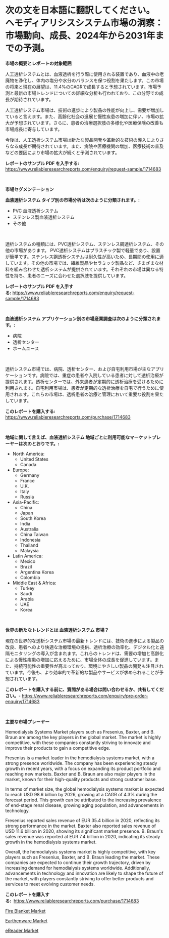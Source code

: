 <p><h1>次の文を日本語に翻訳してください。 ヘモディアリシスシステム市場の洞察：市場動向、成長、2024年から2031年までの予測。</h1></p><p><strong>市場の概要とレポートの対象範囲</strong></p>
<p><p>人工透析システムとは、血液透析を行う際に使用される装置であり、血液中の老廃物を浄化し、体内の塩分や水分のバランスを保つ役割を果たします。この市場の将来と現在の展望は、11.4%のCAGRで成長すると予想されています。市場予測と最新の市場トレンドについての詳細な分析も行われており、この分野での成長が期待されています。</p><p>人工透析システム市場は、技術の進歩により製品の性能が向上し、需要が増加していると言えます。また、高齢化社会の進展と慢性疾患の増加に伴い、市場の拡大が予想されています。さらに、患者の治療選択肢の多様化や医療保険の改善も市場成長に寄与しています。</p><p>今後は、人工透析システム市場は新たな製品開発や革新的な技術の導入によりさらなる成長が期待されています。また、病院や医療機関の増加、医療技術の普及などの要因により市場の拡大が続くと予測されています。</p></p>
<p><strong>レポートのサンプル PDF を入手する:</strong> <a href="https://www.reliableresearchreports.com/enquiry/request-sample/1714683">https://www.reliableresearchreports.com/enquiry/request-sample/1714683</a></p>
<p>&nbsp;</p>
<p><strong>市場セグメンテーション</strong></p>
<p><strong>血液透析システム タイプ別の市場分析は次のように分類されます。:</strong></p>
<p><ul><li>PVC 血液透析システム</li><li>ステンレス製血液透析システム</li><li>その他</li></ul></p>
<p>&nbsp;</p>
<p><p>透析システムの種類には、PVC透析システム、ステンレス鋼透析システム、その他の市場があります。 PVC透析システムはプラスチック製で軽量であり、設置が簡単です。ステンレス鋼透析システムは耐久性が高いため、長期間の使用に適しています。その他の市場では、繊維製品やセラミック製品など、さまざまな材料を組み合わせた透析システムが提供されています。それぞれの市場は異なる特性を持ち、患者のニーズに合わせた選択肢を提供しています。</p></p>
<p><strong>レポートのサンプル PDF を入手する:</strong>&nbsp;<a href="https://www.reliableresearchreports.com/enquiry/request-sample/1714683">https://www.reliableresearchreports.com/enquiry/request-sample/1714683</a></p>
<p>&nbsp;</p>
<p><strong> 血液透析システム アプリケーション別の市場産業調査は次のように分類されます。:</strong></p>
<p><ul><li>病院</li><li>透析センター</li><li>ホームユース</li></ul></p>
<p>&nbsp;</p>
<p><p>透析システム市場では、病院、透析センター、および自宅利用市場が主なアプリケーションです。病院では、重症の患者や入院している患者に対して透析治療が提供されます。透析センターでは、外来患者が定期的に透析治療を受けるために利用されます。自宅利用市場は、患者が定期的な透析治療を自宅で行うために使用されます。これらの市場は、透析患者の治療と管理において重要な役割を果たしています。</p></p>
<p><strong>このレポートを購入する:</strong>&nbsp; <a href="https://www.reliableresearchreports.com/purchase/1714683">https://www.reliableresearchreports.com/purchase/1714683</a></p>
<p>&nbsp;</p>
<p><strong>地域に関して言えば、血液透析システム 地域ごとに利用可能なマーケットプレーヤーは次のとおりです。:</strong></p>
<p><ul>
    <li>
        North America:
        <ul>
            <li>United States</li>
            <li>Canada</li>
        </ul>
    </li>
    <li>
        Europe:
        <ul>
            <li>Germany</li>
            <li>France</li>
            <li>U.K.</li>
            <li>Italy</li>
            <li>Russia</li>
        </ul>
    </li>
    <li>
        Asia-Pacific:
        <ul>
            <li>China</li>
            <li>Japan</li>
            <li>South Korea</li>
            <li>India</li>
            <li>Australia</li>
            <li>China Taiwan</li>
            <li>Indonesia</li>
            <li>Thailand</li>
            <li>Malaysia</li>
        </ul>
    </li>
    <li>
        Latin America:
        <ul>
            <li>Mexico</li>
            <li>Brazil</li>
            <li>Argentina Korea</li>
            <li>Colombia</li>
        </ul>
    </li>
    <li>
        Middle East & Africa:
        <ul>
            <li>Turkey</li>
            <li>Saudi</li>
            <li>Arabia</li>
            <li>UAE</li>
            <li>Korea</li>
        </ul>
    </li>
    </ul></p>
<p>&nbsp;</p>
<p><strong>世界の新たなトレンドとは 血液透析システム 市場？</strong></p>
<p><p>現在の世界的な透析システム市場の最新トレンドには、技術の進歩による製品の改良、患者へのより快適な治療環境の提供、透析治療の効率化、デジタル化と遠隔モニタリングの導入が含まれます。これらのトレンドは、需要の増加と高齢化による慢性疾患の増加に応えるために、市場全体の成長を促進しています。また、持続可能性の重要性が高まっており、環境にやさしい製品の開発も注目されています。今後も、より効率的で革新的な製品やサービスが求められることが予想されています。</p></p>
<p><strong>このレポートを購入する前に、質問がある場合は問い合わせるか、共有してください。</strong>- <a href="https://www.reliableresearchreports.com/enquiry/pre-order-enquiry/1714683">https://www.reliableresearchreports.com/enquiry/pre-order-enquiry/1714683</a></p>
<p>&nbsp;</p>
<p><strong>主要な市場プレーヤー</strong></p>
<p><p>Hemodialysis Systems Market players such as Fresenius, Baxter, and B. Braun are among the key players in the global market. The market is highly competitive, with these companies constantly striving to innovate and improve their products to gain a competitive edge.</p><p>Fresenius is a market leader in the hemodialysis systems market, with a strong presence worldwide. The company has been experiencing steady growth in recent years, with a focus on expanding its product portfolio and reaching new markets. Baxter and B. Braun are also major players in the market, known for their high-quality products and strong customer base.</p><p>In terms of market size, the global hemodialysis systems market is expected to reach USD 98.6 billion by 2026, growing at a CAGR of 4.3% during the forecast period. This growth can be attributed to the increasing prevalence of end-stage renal disease, growing aging population, and advancements in technology.</p><p>Fresenius reported sales revenue of EUR 35.4 billion in 2020, reflecting its strong performance in the market. Baxter also reported sales revenue of USD 11.6 billion in 2020, showing its significant market presence. B. Braun's sales revenue was reported at EUR 7.4 billion in 2020, indicating its steady growth in the hemodialysis systems market.</p><p>Overall, the hemodialysis systems market is highly competitive, with key players such as Fresenius, Baxter, and B. Braun leading the market. These companies are expected to continue their growth trajectory, driven by increasing demand for hemodialysis systems worldwide. Additionally, advancements in technology and innovation are likely to shape the future of the market, with players constantly striving to offer better products and services to meet evolving customer needs.</p></p>
<p><strong>このレポートを購入する:</strong>&nbsp;&nbsp;<a href="https://www.reliableresearchreports.com/purchase/1714683">https://www.reliableresearchreports.com/purchase/1714683</a></p>
<p><p><a href="https://github.com/GroverBarry/Market-Research-Report-List-4/blob/main/fire-blanket-market.md">Fire Blanket Market</a></p><p><a href="https://github.com/johnbach50/Market-Research-Report-List-2/blob/main/earthenware-market.md">Earthenware Market</a></p><p><a href="https://github.com/lylyparadise/Market-Research-Report-List-2/blob/main/ereader-market.md">eReader Market</a></p></p>
